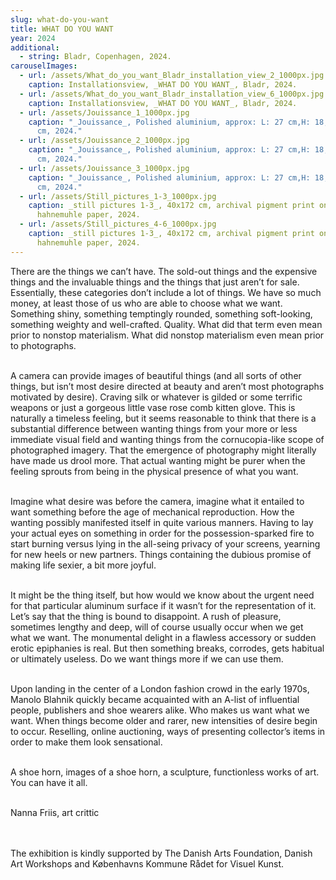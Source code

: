 ```yaml
---
slug: what-do-you-want
title: WHAT DO YOU WANT
year: 2024
additional:
  - string: Bladr, Copenhagen, 2024.
carouselImages:
  - url: /assets/What_do_you_want_Bladr_installation_view_2_1000px.jpg
    caption: Installationsview, _WHAT DO YOU WANT_, Bladr, 2024.
  - url: /assets/What_do_you_want_Bladr_installation_view_6_1000px.jpg
    caption: Installationsview, _WHAT DO YOU WANT_, Bladr, 2024.
  - url: /assets/Jouissance_1_1000px.jpg
    caption: "_Jouissance_, Polished aluminium, approx: L: 27 cm,H: 18,5 cm, D: 4
      cm, 2024."
  - url: /assets/Jouissance_2_1000px.jpg
    caption: "_Jouissance_, Polished aluminium, approx: L: 27 cm,H: 18,5 cm, D: 4
      cm, 2024."
  - url: /assets/Jouissance_3_1000px.jpg
    caption: "_Jouissance_, Polished aluminium, approx: L: 27 cm,H: 18,5 cm, D: 4
      cm, 2024."
  - url: /assets/Still_pictures_1-3_1000px.jpg
    caption: _still pictures 1-3_, 40x172 cm, archival pigment print on baryta
      hahnemuhle paper, 2024.
  - url: /assets/Still_pictures_4-6_1000px.jpg
    caption: _still pictures 1-3_, 40x172 cm, archival pigment print on baryta
      hahnemuhle paper, 2024.
---
```

<p>There are the things we can’t have. The sold-out things and the expensive things and the invaluable things and the things that just aren’t for sale. Essentially, these categories don’t include a lot of things. We have so much money, at least those of us who are able to choose what we want. Something shiny, something temptingly rounded, something soft-looking, something weighty and well-crafted. Quality. What did that term even mean prior to nonstop materialism. What did nonstop materialism even mean prior to photographs. </p><p><br>A camera can provide images of beautiful things (and all sorts of other things, but isn’t most desire directed at beauty and aren’t most photographs motivated by desire). Craving silk or whatever is gilded or some terrific weapons or just a gorgeous little vase rose comb kitten glove. This is naturally a timeless feeling, but it seems reasonable to think that there is a substantial difference between wanting things from your more or less immediate visual field and wanting things from the cornucopia-like scope of photographed imagery. That the emergence of photography might literally have made us drool more. That actual wanting might be purer when the feeling sprouts from being in the physical presence of what you want. </p><p><br>Imagine what desire was before the camera, imagine what it entailed to want something before the age of mechanical reproduction. How the wanting possibly manifested itself in quite various manners. Having to lay your actual eyes on something in order for the possession-sparked fire to start burning versus lying in the all-seing privacy of your screens, yearning for new heels or new partners. Things containing the dubious promise of making life sexier, a bit more joyful.&nbsp;</p><p><br>It might be the thing itself, but how would we know about the urgent need for that particular aluminum surface if it wasn’t for the representation of it. Let’s say that the thing is bound to disappoint. A rush of pleasure, sometimes lengthy and deep, will of course usually occur when we get what we want. The monumental delight in a flawless accessory or sudden erotic epiphanies is real. But then something breaks, corrodes, gets habitual or ultimately useless. Do we want things more if we can use them.&nbsp;</p><p><br>Upon landing in the center of a London fashion crowd in the early 1970s, Manolo Blahnik quickly became acquainted with an A-list of influential people, publishers and shoe wearers alike. Who makes us want what we want. When things become older and rarer, new intensities of desire begin to occur. Reselling, online auctioning, ways of presenting collector’s items in order to make them look sensational.&nbsp;</p><p><br>A shoe horn, images of a shoe horn, a sculpture, functionless works of art. You can have it all.</p><p><br>Nanna Friis, art crittic</p><p><br><br>The exhibition is kindly supported by The Danish Arts Foundation, Danish Art Workshops and Københavns Kommune Rådet for Visuel Kunst.</p>